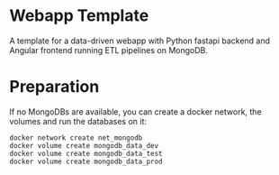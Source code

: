 # Webapp Template
A template for a data-driven webapp with Python fastapi backend and Angular frontend running ETL pipelines on MongoDB.

# Preparation

If no MongoDBs are available, you can create a docker network, the volumes and run the databases on it:
```
docker network create net_mongodb
docker volume create mongodb_data_dev
docker volume create mongodb_data_test
docker volume create mongodb_data_prod
```
